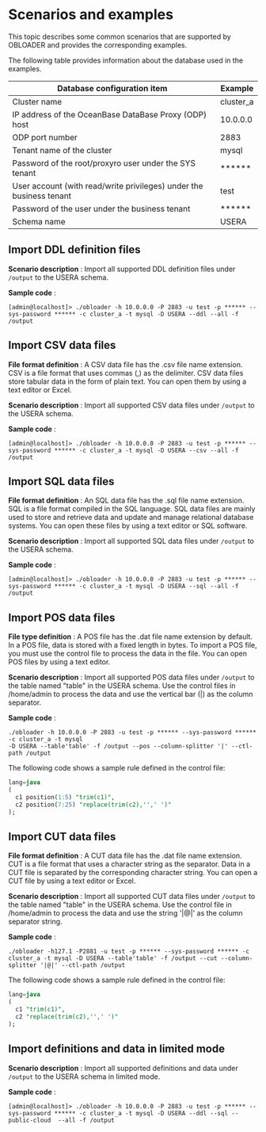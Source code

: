 Scenarios and examples 
===========================================


This topic describes some common scenarios that are supported by OBLOADER and provides the corresponding examples. 

The following table provides information about the database used in the examples.


|                   **Database configuration item**                   | **Example**  |
|---------------------------------------------------------------------|--------------|
| Cluster name                                                        | cluster_a    |
| IP address of the OceanBase DataBase Proxy (ODP) host               | 10.0.0.0     |
| ODP port number                                                     | 2883         |
| Tenant name of the cluster                                          | mysql        |
| Password of the root/proxyro user under the SYS tenant              | \*\*\*\*\*\* |
| User account (with read/write privileges) under the business tenant | test         |
| Password of the user under the business tenant                      | \*\*\*\*\*\* |
| Schema name                                                         | USERA        |



Import DDL definition files 
------------------------------------------------

**Scenario description** : Import all supported DDL definition files under `/output` to the USERA schema. 

**Sample code** :

```shell
[admin@localhost]> ./obloader -h 10.0.0.0 -P 2883 -u test -p ****** --sys-password ****** -c cluster_a -t mysql -D USERA --ddl --all -f /output
```



Import CSV data files 
------------------------------------------

**File format definition** : A CSV data file has the .csv file name extension. CSV is a file format that uses commas (,) as the delimiter. CSV data files store tabular data in the form of plain text. You can open them by using a text editor or Excel. 

**Scenario description** : Import all supported CSV data files under `/output` to the USERA schema. 

**Sample code** :

```shell
[admin@localhost]> ./obloader -h 10.0.0.0 -P 2883 -u test -p ****** --sys-password ****** -c cluster_a -t mysql -D USERA --csv --all -f /output
```



Import SQL data files 
------------------------------------------

**File format definition** : An SQL data file has the .sql file name extension. SQL is a file format compiled in the SQL language. SQL data files are mainly used to store and retrieve data and update and manage relational database systems. You can open these files by using a text editor or SQL software. 

**Scenario description** : Import all supported SQL data files under `/output` to the USERA schema. 

**Sample code** :

```shell
[admin@localhost]> ./obloader -h 10.0.0.0 -P 2883 -u test -p ****** --sys-password ****** -c cluster_a -t mysql -D USERA --sql --all -f /output
```



Import POS data files 
------------------------------------------

**File type definition** : A POS file has the .dat file name extension by default. In a POS file, data is stored with a fixed length in bytes. To import a POS file, you must use the control file to process the data in the file. You can open POS files by using a text editor. 

**Scenario description** : Import all supported POS data files under `/output` to the table named "table" in the USERA schema. Use the control files in /home/admin to process the data and use the vertical bar (\|) as the column separator. 

**Sample code** :

```shell
./obloader -h 10.0.0.0 -P 2883 -u test -p ****** --sys-password ****** -c cluster_a -t mysql 
-D USERA --table'table' -f /output --pos --column-splitter '|' --ctl-path /output
```



The following code shows a sample rule defined in the control file:

```sql
lang=java
(
  c1 position(1:5) "trim(c1)",
  c2 position(7:25) "replace(trim(c2),'',' ')"
);
```



Import CUT data files 
------------------------------------------

**File format definition** : A CUT data file has the .dat file name extension. CUT is a file format that uses a character string as the separator. Data in a CUT file is separated by the corresponding character string. You can open a CUT file by using a text editor or Excel. 

**Scenario description** : Import all supported CUT data files under `/output` to the table named "table" in the USERA schema. Use the control file in /home/admin to process the data and use the string '\|@\|' as the column separator string. 

**Sample code** :

```shell
./obloader -h127.1 -P2881 -u test -p ****** --sys-password ****** -c cluster_a -t mysql -D USERA --table'table' -f /output --cut --column-splitter '|@|' --ctl-path /output
```



The following code shows a sample rule defined in the control file:

```sql
lang=java
(
  c1 "trim(c1)",
  c2 "replace(trim(c2),'',' ')"
);
```



Import definitions and data in limited mode 
---------------------------------------------------------------

**Scenario description** : Import all supported definitions and data under `/output` to the USERA schema in limited mode. 

**Sample code** :

```shell
[admin@localhost]> ./obloader -h 10.0.0.0 -P 2883 -u test -p ****** --sys-password ****** -c cluster_a -t mysql -D USERA --ddl --sql --public-cloud  --all -f /output
```